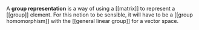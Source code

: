 A **group representation** is a way of using a [[matrix]] to represent a [[group]] element. For this notion to be sensible, it will have to be a [[group homomorphism]] with the [[general linear group]] for a vector space.